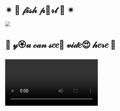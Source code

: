 # ✴  🎀  𝒻𝒾𝓈𝒽 𝓅🌺𝓇𝓉 🎀  ✴

  <img src="https://user-images.githubusercontent.com/96183163/201365560-b3ffc80f-7404-447d-b4f7-e3e56d191d28.png" />
  
  # 🎀  𝓎🏵𝓊 𝒸𝒶𝓃 𝓈𝑒𝑒🧿  𝓋𝒾𝒹𝑒😍 𝒽𝑒𝓇𝑒  🎀 
 
  <video autoplay unmuted >
   <source src="https://user-images.githubusercontent.com/96183163/201382206-9c0b7304-5d8a-410c-94b4-1e45b3765c0a.mp4" type="video/mp4">
 </video>

